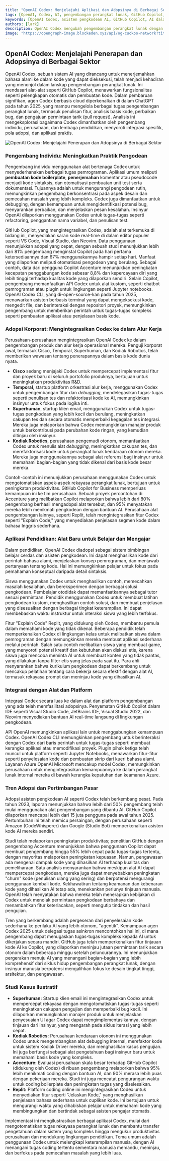 ```yaml
---
title: "OpenAI Codex: Menjelajahi Aplikasi dan Adopsinya di Berbagai Sektor"
tags: [OpenAI, Codex, AI, pengembangan perangkat lunak, GitHub Copilot, adopsi AI]
keywords: [OpenAI Codex, asisten pengkodean AI, GitHub Copilot, AI dalam pendidikan, AI dalam alur kerja perusahaan]
authors: [lark]
description: OpenAI Codex mengubah pengembangan perangkat lunak dengan menerjemahkan bahasa alami ke dalam kode, meningkatkan produktivitas bagi pengembang, perusahaan, dan institusi pendidikan. Artikel ini mengkaji berbagai aplikasinya, tren adopsi, dan implikasinya untuk masa depan pengkodean berbantuan AI.
image: "https://opengraph-image.blockeden.xyz/api/og-cuckoo-network?title=OpenAI%20Codex%3A%20Menjelajahi%20Aplikasi%20dan%20Adopsinya%20di%20Berbagai%20Sektor"
---
```


## OpenAI Codex: Menjelajahi Penerapan dan Adopsinya di Berbagai Sektor

OpenAI Codex, sebuah sistem AI yang dirancang untuk menerjemahkan bahasa alami ke dalam kode yang dapat dieksekusi, telah menjadi kehadiran yang menonjol dalam lanskap pengembangan perangkat lunak. Ini mendasari alat-alat seperti GitHub Copilot, menawarkan fungsionalitas seperti pelengkapan otomatis dan pembuatan kode. Dalam pembaruan signifikan, agen Codex berbasis cloud diperkenalkan di dalam ChatGPT pada tahun 2025, yang mampu mengelola berbagai tugas pengembangan perangkat lunak, termasuk penulisan fitur, analisis basis kode, perbaikan bug, dan pengajuan permintaan tarik (pull request). Analisis ini mengeksplorasi bagaimana Codex dimanfaatkan oleh pengembang individu, perusahaan, dan lembaga pendidikan, menyoroti integrasi spesifik, pola adopsi, dan aplikasi praktis.

![OpenAI Codex: Menjelajahi Penerapan dan Adopsinya di Berbagai Sektor](https://opengraph-image.blockeden.xyz/api/og-cuckoo-network?title=OpenAI%20Codex%3A%20Menjelajahi%20Penerapan%20dan%20Adopsinya%20di%20Berbagai%20Sektor)

### Pengembang Individu: Meningkatkan Praktik Pengodean

Pengembang individu menggunakan alat bertenaga Codex untuk menyederhanakan berbagai tugas pemrograman. Aplikasi umum meliputi **pembuatan kode boilerplate**, **penerjemahan** komentar atau pseudocode menjadi kode sintaksis, dan otomatisasi pembuatan unit test serta dokumentasi. Tujuannya adalah untuk mengurangi pengodean rutin, memungkinkan pengembang berkonsentrasi pada aspek desain dan pemecahan masalah yang lebih kompleks. Codex juga dimanfaatkan untuk debugging, dengan kemampuan untuk mengidentifikasi potensi bug, menyarankan perbaikan, dan menjelaskan pesan kesalahan. Insinyur OpenAI dilaporkan menggunakan Codex untuk tugas-tugas seperti refactoring, penggantian nama variabel, dan penulisan test.

GitHub Copilot, yang mengintegrasikan Codex, adalah alat terkemuka di bidang ini, menyediakan saran kode real-time di dalam editor populer seperti VS Code, Visual Studio, dan Neovim. Data penggunaan menunjukkan adopsi yang cepat, dengan sebuah studi menunjukkan lebih dari 81% pengembang menginstal Copilot pada hari pertama ketersediaannya dan 67% menggunakannya hampir setiap hari. Manfaat yang dilaporkan meliputi otomatisasi pengodean yang berulang. Sebagai contoh, data dari pengguna Copilot Accenture menunjukkan peningkatan kecepatan penggabungan kode sebesar 8,8% dan kepercayaan diri yang lebih tinggi terhadap kualitas kode yang dilaporkan sendiri. Selain Copilot, pengembang memanfaatkan API Codex untuk alat kustom, seperti chatbot pemrograman atau plugin untuk lingkungan seperti Jupyter notebooks. OpenAI Codex CLI, yang di-open-source-kan pada tahun 2025, menawarkan asisten berbasis terminal yang dapat mengeksekusi kode, mengedit file, dan berinteraksi dengan repositori proyek, memungkinkan pengembang untuk memberikan perintah untuk tugas-tugas kompleks seperti pembuatan aplikasi atau penjelasan basis kode.

### Adopsi Korporat: Mengintegrasikan Codex ke dalam Alur Kerja

Perusahaan-perusahaan mengintegrasikan OpenAI Codex ke dalam pengembangan produk dan alur kerja operasional mereka. Penguji korporat awal, termasuk Cisco, Temporal, Superhuman, dan Kodiak Robotics, telah memberikan wawasan tentang penerapannya dalam basis kode dunia nyata.

*   **Cisco** sedang menjajaki Codex untuk mempercepat implementasi fitur dan proyek baru di seluruh portofolio produknya, bertujuan untuk meningkatkan produktivitas R&D.
*   **Temporal**, startup platform orkestrasi alur kerja, menggunakan Codex untuk pengembangan fitur dan *debugging*, mendelegasikan tugas-tugas seperti penulisan tes dan refaktorisasi kode ke AI, memungkinkan insinyur untuk fokus pada logika inti.
*   **Superhuman**, startup klien email, menggunakan Codex untuk tugas-tugas pengkodean yang lebih kecil dan berulang, meningkatkan cakupan tes dan secara otomatis memperbaiki kegagalan tes integrasi. Mereka juga melaporkan bahwa Codex memungkinkan manajer produk untuk berkontribusi pada perubahan kode ringan, yang kemudian ditinjau oleh insinyur.
*   **Kodiak Robotics**, perusahaan pengemudi otonom, memanfaatkan Codex untuk menulis alat *debugging*, meningkatkan cakupan tes, dan merefaktorisasi kode untuk perangkat lunak kendaraan otonom mereka. Mereka juga menggunakannya sebagai alat referensi bagi insinyur untuk memahami bagian-bagian yang tidak dikenal dari basis kode besar mereka.

Contoh-contoh ini menunjukkan perusahaan menggunakan Codex untuk mengotomatiskan aspek-aspek rekayasa perangkat lunak, bertujuan untuk peningkatan produktivitas. GitHub Copilot for Business memperluas kemampuan ini ke tim perusahaan. Sebuah proyek percontohan di Accenture yang melibatkan Copilot melaporkan bahwa lebih dari 80% pengembang berhasil mengadopsi alat tersebut, dan 95% menyatakan mereka lebih menikmati pengkodean dengan bantuan AI. Perusahaan alat pengembangan lainnya, seperti Replit, telah mengintegrasikan fitur Codex seperti "Explain Code," yang menyediakan penjelasan segmen kode dalam bahasa Inggris sederhana.

### Aplikasi Pendidikan: Alat Baru untuk Belajar dan Mengajar

Dalam pendidikan, OpenAI Codex diadopsi sebagai sistem bimbingan belajar cerdas dan asisten pengkodean. Ini dapat menghasilkan kode dari perintah bahasa alami, menjelaskan konsep pemrograman, dan menjawab pertanyaan tentang kode. Hal ini memungkinkan pelajar untuk fokus pada pemahaman konseptual daripada detail sintaksis.

Siswa menggunakan Codex untuk menghasilkan contoh, memecahkan masalah kesalahan, dan bereksperimen dengan berbagai solusi pengkodean. Pembelajar otodidak dapat memanfaatkannya sebagai tutor sesuai permintaan. Pendidik menggunakan Codex untuk membuat latihan pengkodean kustom, menghasilkan contoh solusi, dan membuat penjelasan yang disesuaikan dengan berbagai tingkat keterampilan. Ini dapat membebaskan waktu instruktur untuk interaksi siswa yang lebih terfokus.

Fitur "Explain Code" Replit, yang didukung oleh Codex, membantu pemula dalam memahami kode yang tidak dikenal. Beberapa pendidik telah memperkenalkan Codex di lingkungan kelas untuk melibatkan siswa dalam pemrograman dengan memungkinkan mereka membuat aplikasi sederhana melalui perintah. Salah satu contoh melibatkan siswa yang membuat game, yang menyoroti potensi kreatif dan kebutuhan akan diskusi etis, karena siswa juga mencoba meminta AI untuk membuat konten yang tidak pantas, yang dilakukan tanpa filter etis yang jelas pada saat itu. Para ahli menyarankan bahwa kurikulum pengkodean dapat berkembang untuk mencakup pelatihan tentang cara bekerja secara efektif dengan alat AI, termasuk rekayasa prompt dan meninjau kode yang dihasilkan AI.

### Integrasi dengan Alat dan Platform

Integrasi Codex secara luas ke dalam alat dan platform pengembangan yang ada telah memfasilitasi adopsinya. Penyematan GitHub Copilot dalam IDE seperti Visual Studio Code, JetBrains IDE, Visual Studio 2022, dan Neovim menyediakan bantuan AI real-time langsung di lingkungan pengkodean.

API OpenAI memungkinkan aplikasi lain untuk menggabungkan kemampuan Codex. OpenAI Codex CLI memungkinkan pengembang untuk berinteraksi dengan Codex dari baris perintah untuk tugas-tugas seperti membuat kerangka aplikasi atau memodifikasi proyek. Plugin pihak ketiga telah muncul untuk platform seperti Jupyter Notebooks, menawarkan fitur-fitur seperti penyelesaian kode dan pembuatan skrip dari kueri bahasa alami. Layanan Azure OpenAI Microsoft mencakup model Codex, memungkinkan perusahaan untuk mengintegrasikan kemampuannya ke dalam perangkat lunak internal mereka di bawah kerangka kepatuhan dan keamanan Azure.

### Tren Adopsi dan Pertimbangan Pasar

Adopsi asisten pengkodean AI seperti Codex telah berkembang pesat. Pada tahun 2023, laporan menunjukkan bahwa lebih dari 50% pengembang telah mulai menggunakan alat pengembangan yang dibantu AI. GitHub Copilot dilaporkan mencapai lebih dari 15 juta pengguna pada awal tahun 2025. Pertumbuhan ini telah memicu persaingan, dengan perusahaan seperti Amazon (CodeWhisperer) dan Google (Studio Bot) memperkenalkan asisten kode AI mereka sendiri.

Studi telah melaporkan peningkatan produktivitas; penelitian GitHub dengan pengembang Accenture menunjukkan bahwa penggunaan Copilot dapat membuat pengembang hingga 55% lebih cepat pada tugas-tugas tertentu, dengan mayoritas melaporkan peningkatan kepuasan. Namun, pengawasan ada mengenai dampak kode yang dihasilkan AI terhadap kualitas dan pemeliharaan. Satu analisis menyarankan bahwa meskipun alat AI dapat mempercepat pengkodean, mereka juga dapat menyebabkan peningkatan "churn" kode (penulisan ulang yang sering) dan berpotensi mengurangi penggunaan kembali kode. Kekhawatiran tentang keamanan dan kebenaran kode yang dihasilkan AI tetap ada, menekankan perlunya tinjauan manusia. OpenAI telah menyatakan bahwa mereka telah menerapkan kebijakan di Codex untuk menolak permintaan pengkodean berbahaya dan menambahkan fitur keterlacakan, seperti mengutip tindakan dan hasil pengujian.

Tren yang berkembang adalah pergeseran dari penyelesaian kode sederhana ke perilaku AI yang lebih otonom, "agentik". Kemampuan agen Codex 2025 untuk delegasi tugas asinkron mencontohkan hal ini, di mana pengembang dapat menugaskan tugas-tugas kompleks kepada AI untuk dikerjakan secara mandiri. GitHub juga telah memperkenalkan fitur tinjauan kode AI ke Copilot, yang dilaporkan meninjau jutaan permintaan tarik secara otonom dalam beberapa minggu setelah peluncurannya. Ini menunjukkan pergerakan menuju AI yang menangani bagian-bagian yang lebih komprehensif dari siklus hidup pengembangan perangkat lunak, dengan insinyur manusia berpotensi mengalihkan fokus ke desain tingkat tinggi, arsitektur, dan pengawasan.

### Studi Kasus Ilustratif

*   **Superhuman:** Startup klien email ini mengintegrasikan Codex untuk mempercepat rekayasa dengan mengotomatiskan tugas-tugas seperti meningkatkan cakupan pengujian dan memperbaiki bug kecil. Ini dilaporkan memungkinkan manajer produk untuk menjelaskan penyesuaian UI agar Codex dapat mengimplementasikannya, dengan tinjauan dari insinyur, yang mengarah pada siklus iterasi yang lebih cepat.
*   **Kodiak Robotics:** Perusahaan kendaraan otonom ini menggunakan Codex untuk mengembangkan alat debugging internal, merefaktor kode untuk sistem Kodiak Driver mereka, dan menghasilkan kasus pengujian. Ini juga berfungsi sebagai alat pengetahuan bagi insinyur baru untuk memahami basis kode yang kompleks.
*   **Accenture:** Evaluasi perusahaan skala besar terhadap GitHub Copilot (didukung oleh Codex) di ribuan pengembang melaporkan bahwa 95% lebih menikmati coding dengan bantuan AI, dan 90% merasa lebih puas dengan pekerjaan mereka. Studi ini juga mencatat pengurangan waktu untuk coding boilerplate dan peningkatan tugas yang diselesaikan.
*   **Replit:** Platform coding online ini mengintegrasikan Codex untuk menyediakan fitur seperti "Jelaskan Kode," yang menghasilkan penjelasan bahasa sederhana untuk cuplikan kode. Ini bertujuan untuk mengurangi waktu yang dihabiskan pelajar untuk memahami kode yang membingungkan dan bertindak sebagai asisten pengajar otomatis.

Implementasi ini mengilustrasikan berbagai aplikasi Codex, mulai dari mengotomatiskan tugas rekayasa perangkat lunak dan membantu transfer pengetahuan dalam sistem yang kompleks hingga mengukur produktivitas perusahaan dan mendukung lingkungan pendidikan. Tema umum adalah penggunaan Codex untuk melengkapi keterampilan manusia, dengan AI menangani tugas coding tertentu sementara manusia memandu, meninjau, dan berfokus pada pemecahan masalah yang lebih luas.